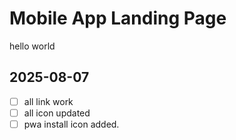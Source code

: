 # Mobile App Landing Page

hello world


## 2025-08-07 

- [ ] all link work
- [ ] all icon updated
- [ ] pwa install icon added.
